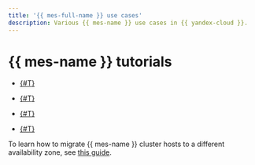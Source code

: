 ```yaml
---
title: '{{ mes-full-name }} use cases'
description: Various {{ mes-name }} use cases in {{ yandex-cloud }}.
---
```


# {{ mes-name }} tutorials


* [{#T}](./migration-via-snapshots.md)


* [{#T}](./migration-via-reindex-api.md)
* [{#T}](./migration-to-opensearch.md)
* [{#T}](./migration-from-kafka.md)

To learn how to migrate {{ mes-name }} cluster hosts to a different availability zone, see [this guide](../operations/host-migration.md).
